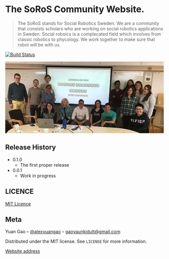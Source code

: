 # The SoRoS Community Website.
> The SoRoS stands for Social Robotics Sweden. We are a community that consists scholars who are working on social robotics applications in Sweden. Social roboics is a complecated field which involves from classic robotics to phycology. We work together to make sure that robot will be with us.


[![Build Status][travis-image]][travis-url]

![](meeting-2018.jpg)

## Release History

* 0.1.0
    * The first proper release
* 0.0.1
    * Work in progress

## LICENCE

[MIT Licence](https://en.wikipedia.org/wiki/MIT_License)

## Meta

Yuan Gao – [@alexyuangao](https://twitter.com/alexyuangao) – gaoyaunkidult@gmail.com

Distributed under the MIT license. See ``LICENSE`` for more information.

[Website address](https://soros-community.github.io/)

[travis-image]: https://img.shields.io/travis/dbader/node-datadog-metrics/master.svg?style=flat-square
[travis-url]: https://travis-ci.org/dbader/node-datadog-metrics
